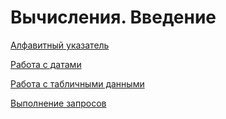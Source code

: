 # Вычисления. Введение

[Алфавитный указатель](methodsIndex.md)

[Работа с датами](dateFunctions.md)

[Работа с табличными данными](dataTable.md)

[Выполнение запросов](queryBuilder.md)